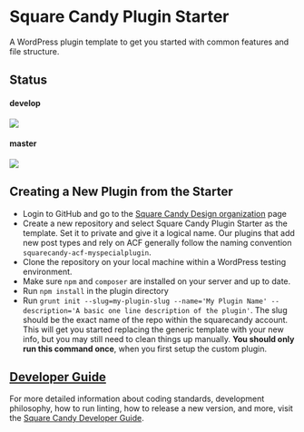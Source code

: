 # Square Candy Plugin Starter

A WordPress plugin template to get you started with common features and file structure.

## Status

#### develop
![](https://github.com/squarecandy/squarecandy-plugin-starter/workflows/WordPress%20Standards/badge.svg?branch=develop&event=push)

#### master
![](https://github.com/squarecandy/squarecandy-plugin-starter/workflows/WordPress%20Standards/badge.svg)

## Creating a New Plugin from the Starter

* Login to GitHub and go to the [Square Candy Design organization](https://github.com/squarecandy) page 
* Create a new repository and select Square Candy Plugin Starter as the template. Set it to private and give it a logical name. Our plugins that add new post types and rely on ACF generally follow the naming convention `squarecandy-acf-myspecialplugin`.
* Clone the repository on your local machine within a WordPress testing environment.
* Make sure `npm` and `composer` are installed on your server and up to date.
* Run `npm install` in the plugin directory
* Run `grunt init --slug=my-plugin-slug --name='My Plugin Name' --description='A basic one line description of the plugin'`. The slug should be the exact name of the repo within the squarecandy account. This will get you started replacing the generic template with your new info, but you may still need to clean things up manually. **You should only run this command once**, when you first setup the custom plugin.

## [Developer Guide](https://developers.squarecandy.net)

For more detailed information about coding standards, development philosophy, how to run linting, how to release a new version, and more, visit the [Square Candy Developer Guide](https://developers.squarecandy.net).
